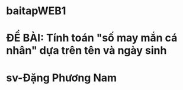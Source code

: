 # baitapWEB1
# ĐỀ BÀI: Tính toán "số may mắn cá nhân" dựa trên tên và ngày sinh
# sv-Đặng Phương Nam

